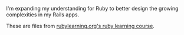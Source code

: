 I'm expanding my understanding for Ruby to better design the growing
complexities in my Rails apps.

These are files from [rubylearning.org's ruby learning course](http://rubylearning.org/classes/).

